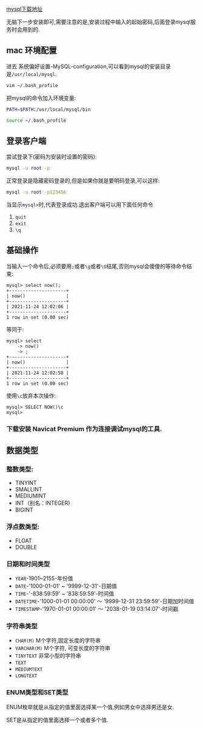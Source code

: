 [mysql下载地址](https://dev.mysql.com/downloads/mysql/)

无脑下一步安装即可,需要注意的是,安装过程中输入的起始密码,后面登录mysql服务时会用到的.

## mac 环境配置
进去 系统偏好设置-MySQL-configuration,可以看到mysql的安装目录是`/usr/local/mysql`.

```sh
vim ~/.bash_profile
```
把mysql的命令加入环境变量:
```sh
PATH=$PATH:/usr/local/mysql/bin
```
```sh
source ~/.bash_profile
```

## 登录客户端

尝试登录下(密码为安装时设置的密码):
```sh
mysql -u root -p
```
正常登录是隐藏密码登录的,但是如果你就是要明码登录,可以这样:
```sh
mysql -u root -p123456
```
当显示`mysql>`时,代表登录成功.退出客户端可以用下面任何命令
1. `quit`
2. `exit`
3. `\q`

## 基础操作

当输入一个命令后,必须要用`;`或者`\g`或者`\G`结尾,否则mysql会傻傻的等待命令结束:
```
mysql> select now();
+---------------------+
| now()               |
+---------------------+
| 2021-11-24 12:02:06 |
+---------------------+
1 row in set (0.00 sec)
```
等同于:
```
mysql> select
    -> now()
    -> ;
+---------------------+
| now()               |
+---------------------+
| 2021-11-24 12:02:58 |
+---------------------+
1 row in set (0.00 sec)
```

使用`\c`放弃本次操作:
```
mysql> SELECT NOW()\c
mysql>
```
### 下载安装 Navicat Premium 作为连接调试mysql的工具.

## 数据类型

### 整数类型:
* TINYINT
* SMALLINT
* MEDIUMINT
* INT（别名：INTEGER)
* BIGINT

### 浮点数类型:
* FLOAT
* DOUBLE

### 日期和时间类型
* `YEAR`-1901~2155-年份值
* `DATE`-'1000-01-01' ~ '9999-12-31'-日期值
* `TIME`-'-838:59:59' ~ '838:59:59'-时间值
* `DATETIME`-'1000-01-01 00:00:00' ～ '9999-12-31 23:59:59'-日期加时间值
* `TIMESTAMP`-'1970-01-01 00:00:01' ～ '2038-01-19 03:14:07'-时间戳

### 字符串类型
* `CHAR(M)` M个字符,固定长度的字符串
* `VARCHAR(M)` M个字符,	可变长度的字符串
* `TINYTEXT` 非常小型的字符串
* `TEXT`
* `MEDIUMTEXT`
* `LONGTEXT`

### ENUM类型和SET类型
ENUM枚举就是从指定的值里面选择某一个值,例如男女中选择男还是女.

SET是从指定的值里面选择一个或者多个值.





